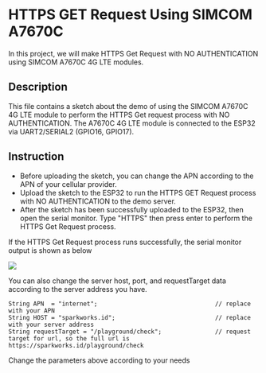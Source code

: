 # HTTPS GET Request Using SIMCOM A7670C

In this project, we will make HTTPS Get Request with NO AUTHENTICATION using SIMCOM A7670C 4G LTE modules.

## Description
This file contains a sketch about the demo of using the SIMCOM A7670C 4G LTE module to perform the HTTPS Get request process with NO AUTHENTICATION. The A7670C 4G LTE module is connected to the ESP32 via UART2/SERIAL2 (GPIO16, GPIO17).

## Instruction
- Before uploading the sketch, you can change the APN according to the APN of your cellular provider.
- Upload the sketch to the ESP32 to run the HTTPS GET Request process with NO AUTHENTICATION to the demo server.
- After the sketch has been successfully uploaded to the ESP32, then open the serial monitor. Type "HTTPS" then press enter to perform the HTTPS Get Request process.

If the HTTPS Get Request process runs successfully, the serial monitor output is shown as below

![](https://sparkworks.id/repo/tutorial/simcom/a7670c/a7670c-https-serialMonitor-watermark.gif)


You can also change the server host, port, and requestTarget data according to the server address you have.

```
String APN  = "internet";                                 // replace with your APN
String HOST = "sparkworks.id";                            // replace with your server address
String requestTarget = "/playground/check";               // request target for url, so the full url is https://sparkworks.id/playground/check
```

Change the parameters above according to your needs

